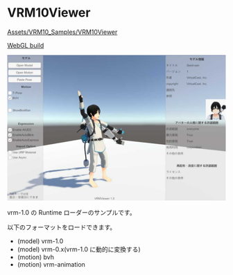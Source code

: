 # VRM10Viewer

[Assets/VRM10_Samples/VRM10Viewer](https://github.com/vrm-c/UniVRM/tree/master/Assets/VRM10_Samples/VRM10Viewer)

[WebGL build](https://vrm-c.github.io/UniVRM/VRM10Viewer/)

![vrm10viewer](./vrm10viewer.jpg)

vrm-1.0 の Runtime ローダーのサンプルです。

以下のフォーマットをロードできます。

- (model) vrm-1.0
- (model) vrm-0.x(vrm-1.0 に動的に変換する)
- (motion) bvh
- (motion) vrm-animation
